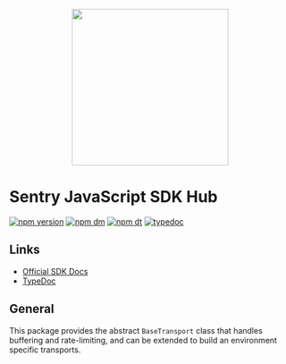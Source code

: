 <p align="center">
  <a href="https://sentry.io" target="_blank" align="center">
    <img src="https://sentry-brand.storage.googleapis.com/sentry-logo-black.png" width="280">
  </a>
  <br />
</p>

# Sentry JavaScript SDK Hub

[![npm version](https://img.shields.io/npm/v/@sentry/transport-base.svg)](https://www.npmjs.com/package/@sentry/transport-base)
[![npm dm](https://img.shields.io/npm/dm/@sentry/transport-base.svg)](https://www.npmjs.com/package/@sentry/transport-base)
[![npm dt](https://img.shields.io/npm/dt/@sentry/transport-base.svg)](https://www.npmjs.com/package/@sentry/transport-base)
[![typedoc](https://img.shields.io/badge/docs-typedoc-blue.svg)](http://getsentry.github.io/sentry-javascript/)

## Links

- [Official SDK Docs](https://docs.sentry.io/quickstart/)
- [TypeDoc](http://getsentry.github.io/sentry-javascript/)

## General

This package provides the abstract `BaseTransport` class that handles buffering and rate-limiting, and can be extended
to build an environment specific transports.
